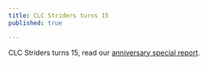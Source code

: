 ```yaml
---
title: CLC Striders turns 15
published: true

---
```


CLC Striders turns 15, read our [anniversary special report](/news/2023-09-12-CLC-Striders-turns-15).
